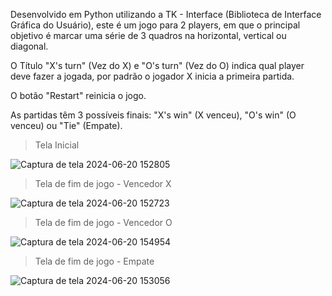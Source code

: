 Desenvolvido em Python utilizando a TK - Interface (Biblioteca de Interface Gráfica do Usuário), este é um jogo para 2 players, 
em que o principal objetivo é marcar uma série de 3 quadros na horizontal, vertical ou diagonal.

O Título "X's turn" (Vez do X) e "O's turn" (Vez do O) indica qual player deve fazer a jogada, 
por padrão o jogador X inicia a primeira partida.

O botão "Restart" reinicia o jogo.

As partidas têm 3 possíveis finais: "X's win" (X venceu), "O's win" (O venceu) ou "Tie" (Empate).

> Tela Inicial

![Captura de tela 2024-06-20 152805](https://github.com/Sullara/Jogo-da-Velha/assets/146398676/61942b34-9716-4796-9259-3e1311ea899c)

> Tela de fim de jogo - Vencedor X

![Captura de tela 2024-06-20 152723](https://github.com/Sullara/Jogo-da-Velha/assets/146398676/93ce9221-9f4f-4bc1-9fe5-a76e335dd998)

> Tela de fim de jogo - Vencedor O

![Captura de tela 2024-06-20 154954](https://github.com/Sullara/Jogo-da-Velha/assets/146398676/f0b6e490-11d8-4700-99bb-2c8d3bae3c68)

> Tela de fim de jogo - Empate

![Captura de tela 2024-06-20 153056](https://github.com/Sullara/Jogo-da-Velha/assets/146398676/f2771b68-d323-4692-9cc7-2720ea46ed65)
